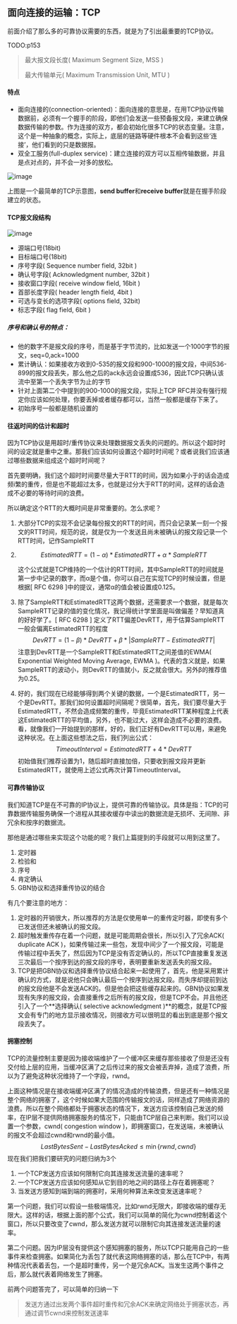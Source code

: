 ## 面向连接的运输：TCP

前面介绍了那么多的可靠协议需要的东西，就是为了引出最重要的TCP协议。

 TODO:p153

> 最大报文段长度( Maximum Segment Size, MSS )
>
> 最大传输单元( Maximum Transmission Unit, MTU )



#### 特点

- 面向连接的(connection-oriented)：面向连接的意思是，在用TCP协议传输数据前，必须有一个握手的阶段，即他们会发送一些预备报文段，来建立确保数据传输的参数。作为连接的双方，都会初始化很多TCP的状态变量。注意，这个是一种抽象的概念，实际上，底层的链路等硬件根本不会看到这些‘连接’，他们看到的只是数据报。
- 双全工服务(full-duplex service)：建立连接的双方可以互相传输数据，并且是点对点的，并不会一对多的放松。

![image](https://ws3.sinaimg.cn/large/005wgNfbgy1g01vz07ln8j30gb079mxi.jpg)

上图是一个最简单的TCP示意图，**send buffer**和**receive buffer**就是在握手阶段建立的状态。



#### TCP报文段结构

![image](https://wx3.sinaimg.cn/large/005wgNfbgy1g01w57u82uj30d00bx3yy.jpg)

- 源端口号(18bit)
- 目标端口号(18bit)
- 序号字段( Sequence number field, 32bit )
- 确认号字段( Acknowledgment number, 32bit )
- 接收窗口字段( receive window field, 16bit )
- 首部长度字段( header length field, 4bit )
- 可选与变长的选项字段( options field, 32bit)
- 标志字段( flag field, 6bit )



##### 序号和确认号的特点：

- 他的数字不是报文段的序号，而是基于字节流的，比如发送一个1000字节的报文，seq=0,ack=1000
- 累计确认：如果接收方收到0-535的报文段和900-1000的报文段，中间536-899的报文段丢失，那么他之后的ack永远会设置成536，因此TCP只确认该流中至第一个丢失字节为止的字节
- 针对上面第二个中提到的900-1000的报文段，实际上TCP RFC并没有强行规定你应该如何处理，你要丢掉或者缓存都可以，当然一般都是缓存下来了。
- 初始序号一般都是随机设置的



#### 往返时间的估计和超时

因为TCP协议是用超时/重传协议来处理数据报文丢失的问题的。所以这个超时时间的设定就是重中之重。那我们应该如何设置这个超时时间呢？或者说我们应该通过哪些数据来组成这个超时时间呢？

首先要明确，我们这个超时时间要尽量大于RTT的时间，因为如果小于的话会造成频i繁的重传，但是也不能超过太多，也就是过分大于RTT的时间，这样的话会造成不必要的等待时间的浪费。 

所以确定这个RTT的大概时间是非常重要的。怎么求呢？

1. 大部分TCP的实现不会记录每份报文的RTT的时间，而只会记录某一刻一个报文的RTT时间，规范的说，就是仅为一个发送且尚未被确认的报文段记录一个RTT时间，记作SampleRTT

2. $$
   EstimatedRTT = ( 1 - α ) * EstimatedRTT + α * SampleRTT
   $$

   这个公式就是TCP维持的一个估计的RTT时间，其中SampleRTT的时间就是第一步中记录的数字，而α是个值，你可以自己在实现TCP的时候设置，但是根据[ RFC 6298 ]中的提议，通常α的值会被设置成0.125。

3. 除了SampleRTT和EstimatedRTT这两个数据，还需要求一个数据，就是每次SampleRTT记录的值的变化情况，我记得统计学里面是叫做偏差？早知道真的好好学了。[ RFC 6298 ] 定义了RTT偏差DevRTT，用于估算SampleRTT一般会偏离EstimatedRTT的程度
   $$
   DevRTT = ( 1- β ) * DevRTT + β * | SampleRTT - EstimatedRTT |
   $$
   注意到DevRTT是一个SampleRTT和EstimatedRTT之间差值的EWMA( Exponential Weighted Moving Average, EWMA )。代表的含义就是，如果SampleRTT的波动小，则DevRTT的值就小，反之就会很大。另外β的推荐值为0.25。

4. 好的，我们现在已经能够得到两个关键的数据，一个是EstimatedRTT，另一个是DevRTT。那我们如何设置超时间隔呢？很简单，首先，我们要尽量大于EstimatedRTT，不然会造成频繁的重传，毕竟EstimatedRTT某种程度上代表这EstimatedRTT的平均值，另外，也不能过大，这样会造成不必要的浪费。看，就像我们一开始提到的那样，好的，我们正好有DevRTT可以用，来避免这种状况。在上面这些想法之后，我们列出公式：
   $$
   TimeoutInterval = EstimatedRTT + 4 * DevRTT
   $$
   初始值我们推荐设置为1，随后超时直接加倍，只要收到报文段并更新EstimatedRTT，就使用上述公式再次计算TimeoutInterval。



#### 可靠传输协议

我们知道TCP是在不可靠的IP协议上，提供可靠的传输协议。具体是指：TCP的可靠数据传输服务确保一个进程从其接收缓存中读出的数据流是无损坏、无间隙、非冗余和按序的数据流。

那他是通过哪些来实现这个功能的呢？我们上篇提到的手段就可以用到这里了。

1. 定时器
2. 检验和
3. 序号
4. 肯定确认
5. GBN协议和选择重传协议的结合

有几个要注意的地方：

1. 定时器的开销很大，所以推荐的方法是仅使用单一的重传定时器，即使有多个已发送但还未被确认的报文段。
2. 超时触发重传存在着一个问题，就是可能周期会很长，所以引入了冗余ACK( duplicate ACK )，如果传输过来一些包，发现中间少了一个报文段，可能是传输过程中丢失了，然后因为TCP是没有否定确认的，所以TCP直接重复发送三次最后一个按序到达的报文段的序号，表明要重新发送丢失的报文段。
3. TCP是把GBN协议和选择重传协议结合起来一起使用了，首先，他是采用累计确认的方式，就是说他只会确认最后一个按序到达报文段。而失序却提前到达的报文段他是不会发送ACK的。但是他会把这些缓存起来的。GBN协议如果发现有失序的报文段，会直接重传之后所有的报文段，但是TCP不会。并且他还引入了一个**选择确认( selective acknowledgment )**的概念，就是TCP报文会有专门的地方显示接收情况，则接收方可以很明显的看出到底是那个报文段丢失了。



#### 拥塞控制

TCP的流量控制主要是因为接收端维护了一个缓冲区来缓存那些接收了但是还没有交付给上层的应用，当缓冲区满了之后传过来的报文会被丢弃掉，造成了浪费，所以为了避免这种状况维持了一个字段，rwnd。

上面这种情况是在接收端缓冲区满了的情况造成的传输浪费，但是还有一种情况是整个网络的拥塞了，这个时候如果大范围的传输报文的话，同样造成了网络资源的浪费。所以在整个网络都处于拥塞状态的情况下，发送方应该控制自己发送的频率，在IP层不提供网络拥塞服务的情况下，只能由TCP层自己来判断。我们可以设置一个参数，cwnd( congestion window )，即拥塞窗口，在发送端，未被确认的报文不会超过cwnd和rwnd的最小值。
$$
LastBytesSent - LastBytesAcked \leq \min \{rwnd, cwnd\}
$$
现在我们把我们要研究的问题归纳为3个

1. 一个TCP发送方应该如何限制它向其连接发送流量的速率呢？
2. 一个TCP发送方应该如何感知从它到目的地之间的路径上存在着拥塞呢？
3. 当发送方感知到端到端的拥塞时，采用何种算法来改变发送速率呢？

第一个问题，我们可以假设一些极端情况，比如rwnd无限大，即接收端的缓存无限大。这样的话，根据上面的那个公式，我们可以简单的简化为cwnd控制着这个窗口，所以只要改变了cwnd，那么发送方就可以限制它向其连接发送流量的速率。

第二个问题。因为IP层没有提供这个感知拥塞的服务，所以TCP只能用自己的一些事件来检查拥塞。如果简化为丢包了就代表这网络拥塞的话，那么在TCP中，有两种情况代表着丢包，一个是超时重传，另一个是冗余ACK。当发生这两个事件之后，那么就代表着网络发生了拥塞。

前两个问题答完了，可以简单的归纳一下

> 发送方通过出发两个事件超时重传和冗余ACK来确定网络处于拥塞状态，再通过调节cwnd来控制发送速率

